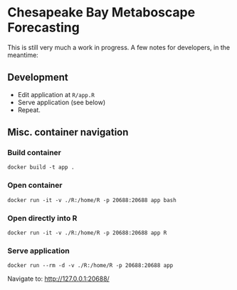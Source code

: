 # Chesapeake Bay Metaboscape Forecasting

This is still very much a work in progress. A few notes for developers, in the 
meantime:

## Development
 - Edit application at `R/app.R`
 - Serve application (see below)
 - Repeat.

## Misc. container navigation
### Build container
```
docker build -t app .
```

### Open container
```
docker run -it -v ./R:/home/R -p 20688:20688 app bash
```

### Open directly into R
```
docker run -it -v ./R:/home/R -p 20688:20688 app R
```

### Serve application
```
docker run --rm -d -v ./R:/home/R -p 20688:20688 app
```
Navigate to: http://127.0.0.1:20688/